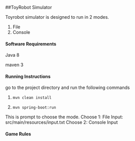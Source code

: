 ##ToyRobot Simulator

Toyrobot simulator is designed to run in 2 modes.
1. File 
2. Console

#### Software Requirements
Java 8 

maven 3

#### Running Instructions

go to the project directory and run the following commands

1. ```mvn clean install``` 

2. ```mvn spring-boot:run```

This is prompt to choose the mode.
Choose 1: File Input:  src/main/resources/input.txt
Choose 2: Console Input

#### Game Rules


